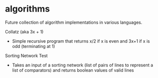 # algorithms
Future collection of algorithm implementations in various languages.

Collatz (aka 3x + 1)
 - Simple recursive program that returns x/2 if x is even and 3x+1 if x is odd (terminating at 1)
 
Sorting Network Test
 - Takes an input of a sorting network (list of pairs of lines to represent a list of comparators) and returns boolean values of valid lines
